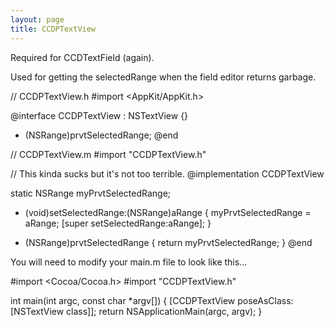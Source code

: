```yaml
---
layout: page
title: CCDPTextView
---
```


Required for CCDTextField (again).

Used for getting the     selectedRange when the field editor returns garbage.

    
// CCDPTextView.h
#import <AppKit/AppKit.h>

@interface CCDPTextView : NSTextView {}
- (NSRange)prvtSelectedRange;
@end


    
// CCDPTextView.m
#import "CCDPTextView.h"

// This kinda sucks but it's not too terrible.
@implementation CCDPTextView

static NSRange myPrvtSelectedRange;

- (void)setSelectedRange:(NSRange)aRange
{
    myPrvtSelectedRange = aRange;
    [super setSelectedRange:aRange];
}

- (NSRange)prvtSelectedRange
{
    return myPrvtSelectedRange;
}
@end



You will need to modify your main.m file to look like this...
    
#import <Cocoa/Cocoa.h>
#import "CCDPTextView.h"

int main(int argc, const char *argv[])
{
    [CCDPTextView poseAsClass:[NSTextView class]];
    return NSApplicationMain(argc, argv);
}

